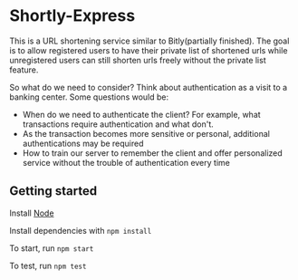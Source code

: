 # Shortly-Express

This is a URL shortening service similar to Bitly(partially finished). The goal is to allow registered users to have their private list of shortened urls while unregistered users can still shorten urls freely without the private list feature.



So what do we need to consider? Think about authentication as a visit to a banking center. Some questions would be:

- When do we need to authenticate the client? For example, what transactions require authentication and what don't.
- As the transaction becomes more sensitive or personal, additional authentications may be required
- How to train our server to remember the client and offer personalized service without the trouble of authentication every time



## Getting started

Install [Node](https://nodejs.org/en/)

Install dependencies with `npm install`

To start, run `npm start`

To test, run `npm test`

